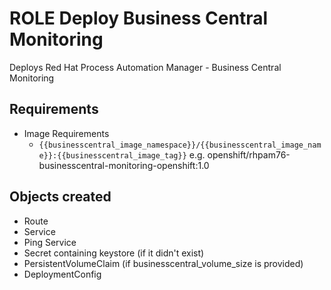 # ROLE Deploy Business Central Monitoring

Deploys Red Hat Process Automation Manager - Business Central Monitoring

## Requirements

* Image Requirements
  * `{{businesscentral_image_namespace}}/{{businesscentral_image_name}}:{{businesscentral_image_tag}}` e.g. openshift/rhpam76-businesscentral-monitoring-openshift:1.0

## Objects created

* Route
* Service
* Ping Service
* Secret containing keystore (if it didn't exist)
* PersistentVolumeClaim (if businesscentral_volume_size is provided)
* DeploymentConfig
